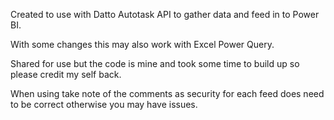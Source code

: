 Created to use with Datto Autotask API to gather data and feed in to Power BI.

With some changes this may also work with Excel Power Query.

Shared for use but the code is mine and took some time to build up so please credit my self back.

When using take note of the comments as security for each feed does need to be correct otherwise you may have issues.
